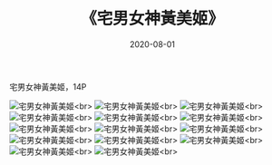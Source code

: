 ﻿---
layout: post
title: 《宅男女神黃美姬》
date: 2020-08-01
img: http://photo.orgx.cf/%E5%94%AF%E7%BE%8E/2019/宅男女神黃美姬/000.jpg
tags: [美女,清纯,唯美]
---

宅男女神黃美姬，14P

![宅男女神黃美姬](http://photo.orgx.cf/%E5%94%AF%E7%BE%8E/2019/宅男女神黃美姬/001.jpg''宅男女神黃美姬'')<br>
![宅男女神黃美姬](http://photo.orgx.cf/%E5%94%AF%E7%BE%8E/2019/宅男女神黃美姬/002.jpg''宅男女神黃美姬'')<br>
![宅男女神黃美姬](http://photo.orgx.cf/%E5%94%AF%E7%BE%8E/2019/宅男女神黃美姬/003.jpg''宅男女神黃美姬'')<br>
![宅男女神黃美姬](http://photo.orgx.cf/%E5%94%AF%E7%BE%8E/2019/宅男女神黃美姬/004.jpg''宅男女神黃美姬'')<br>
![宅男女神黃美姬](http://photo.orgx.cf/%E5%94%AF%E7%BE%8E/2019/宅男女神黃美姬/005.jpg''宅男女神黃美姬'')<br>
![宅男女神黃美姬](http://photo.orgx.cf/%E5%94%AF%E7%BE%8E/2019/宅男女神黃美姬/006.jpg''宅男女神黃美姬'')<br>
![宅男女神黃美姬](http://photo.orgx.cf/%E5%94%AF%E7%BE%8E/2019/宅男女神黃美姬/007.jpg''宅男女神黃美姬'')<br>
![宅男女神黃美姬](http://photo.orgx.cf/%E5%94%AF%E7%BE%8E/2019/宅男女神黃美姬/008.jpg''宅男女神黃美姬'')<br>
![宅男女神黃美姬](http://photo.orgx.cf/%E5%94%AF%E7%BE%8E/2019/宅男女神黃美姬/009.jpg''宅男女神黃美姬'')<br>
![宅男女神黃美姬](http://photo.orgx.cf/%E5%94%AF%E7%BE%8E/2019/宅男女神黃美姬/010.jpg''宅男女神黃美姬'')<br>
![宅男女神黃美姬](http://photo.orgx.cf/%E5%94%AF%E7%BE%8E/2019/宅男女神黃美姬/011.jpg''宅男女神黃美姬'')<br>
![宅男女神黃美姬](http://photo.orgx.cf/%E5%94%AF%E7%BE%8E/2019/宅男女神黃美姬/012.jpg''宅男女神黃美姬'')<br>
![宅男女神黃美姬](http://photo.orgx.cf/%E5%94%AF%E7%BE%8E/2019/宅男女神黃美姬/013.jpg''宅男女神黃美姬'')<br>
![宅男女神黃美姬](http://photo.orgx.cf/%E5%94%AF%E7%BE%8E/2019/宅男女神黃美姬/014.jpg''宅男女神黃美姬'')<br>
